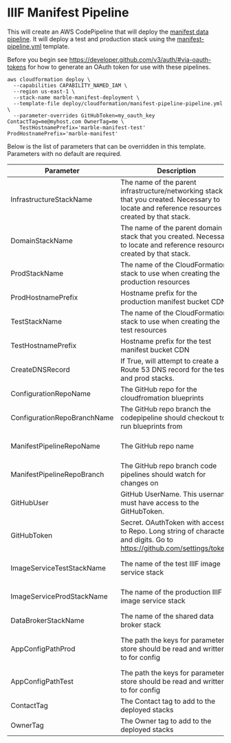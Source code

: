 
# IIIF Manifest Pipeline

This will create an AWS CodePipeline that will deploy the [manifest data pipeline](https://github.com/ndlib/marble-manifest-pipeline). It will deploy a test and production stack using the [manifest-pipeline.yml](/deploy/cloudformation/manifest-pipeline.yml) template.

Before you begin see https://developer.github.com/v3/auth/#via-oauth-tokens for how to generate an OAuth token for use with these pipelines.

```console
aws cloudformation deploy \
  --capabilities CAPABILITY_NAMED_IAM \
  --region us-east-1 \
  --stack-name marble-manifest-deployment \
  --template-file deploy/cloudformation/manifest-pipeline-pipeline.yml \
  --parameter-overrides GitHubToken=my_oauth_key ContactTag=me@myhost.com OwnerTag=me \
    TestHostnamePrefix='marble-manifest-test' ProdHostnamePrefix='marble-manifest'
```

Below is the list of parameters that can be overridden in this template. Parameters with no default are required.

| Parameter | Description | Default |
|-----------|-------------|---------|
| InfrastructureStackName | The name of the parent infrastructure/networking stack that you created. Necessary to locate and reference resources created by that stack. | marble-app-infrastructure |
| DomainStackName | The name of the parent domain stack that you created. Necessary to locate and reference resources created by that stack. | marble-domain |
| ProdStackName | The name of the CloudFormation stack to use when creating the production resources | marble-manifest-prod |
| ProdHostnamePrefix | Hostname prefix for the production manifest bucket CDN |  |
| TestStackName | The name of the CloudFormation stack to use when creating the test resources | marble-manifest-test |
| TestHostnamePrefix | Hostname prefix for the test manifest bucket CDN |  |
| CreateDNSRecord | If True, will attempt to create a Route 53 DNS record for the test and prod stacks. | True |
| ConfigurationRepoName | The GitHub repo for the cloudfromation blueprints | marble-blueprints |
| ConfigurationRepoBranchName | The GitHub repo branch the codepipeline should checkout to run blueprints from | master |
| ManifestPipelineRepoName | The GitHub repo name | marble-manifest-pipeline |
| ManifestPipelineRepoBranch | The GitHub repo branch code pipelines should watch for changes on | master |
| GitHubUser | GitHub UserName. This username must have access to the GitHubToken. | ndlib |
| GitHubToken | Secret. OAuthToken with access to Repo. Long string of characters and digits. Go to https://github.com/settings/tokens |  |
| ImageServiceTestStackName | The name of the test IIIF image service stack | marble-image-service-test |
| ImageServiceProdStackName | The name of the production IIIF image service stack | marble-image-service-prod |
| DataBrokerStackName | The name of the shared data broker stack | marble-data-broker |
| AppConfigPathProd | The path the keys for parameter store should be read and written to for config | /all/marble-manifest-pipeline-prod |
| AppConfigPathTest | The path the keys for parameter store should be read and written to for config | /all/marble-manifest-pipeline-test |
| ContactTag | The Contact tag to add to the deployed stacks |  |
| OwnerTag | The Owner tag to add to the deployed stacks |||
